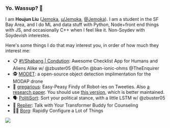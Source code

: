 ### Yo. Wassup? 👋 

I am **Houjun Liu** ([Jemoka](https://github.com/Jemoka), [u/Jemoka](https://www.reddit.com/user/jemoka), [@Jemoka](https://twitter.com/jemokajack)). I am a student in the SF Bay Area, and I do ML and data stuff with Python, Node+front end things with JS, and occasionally C++ when I feel like it. Non-Soydev with Soydevish interestes.

Here's some things I do that may interest you, in order of how much they interest me:
* 📋 [#!/Shabang | Condution](https://github.com/Shabang-Systems/Condution): Awesome Checklist App for Humans and Aliens Alike w/ @zbuster05 @Exr0n @ban-ionic-ohms @TheEnquirer
* 🕵️‍ [MODET](https://github.com/MODAP/MODET): a open-source object detection implimentation for the MODAP drone
* 🤖 [gregarious](https://github.com/Jemoka/gregarious): Easy-Peasy Findy of Robot-ies on Tweeties. Also [a research paper](https://www.preprints.org/manuscript/202004.0214/v1). You should use [this version](https://github.com/Jemoka/gregarioussystem), which is better maintained.
* 🗣 [PolitiSort](https://github.com/PolitiSort/PolitiSort): Sort your political stance, with a little LSTM w/ @zbuster05
* 🛀 [Replier](https://github.com/jemoka/replier/): Talk with Your Transformer Buddy for Counseling
* 🧑‍💻 [Borg](https://github.com/Jemoka/Borg): Rapidly Configure a Lot of Things

<div>
    <a href="https://github.com/anuraghazra/github-readme-stats">
        <img align="left" src="https://github-readme-stats.vercel.app/api?username=jemoka&show_icons=true&count_private=true" />
    </a>
</div>


